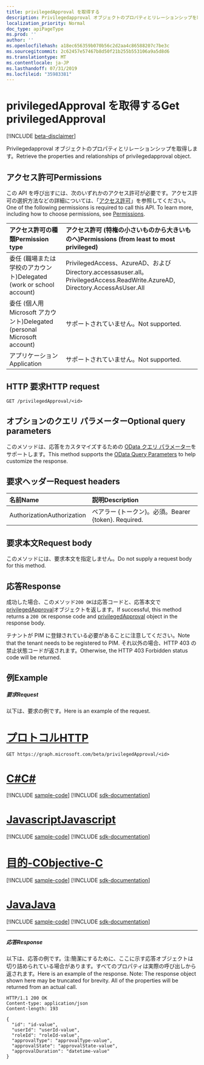 ```yaml
---
title: privilegedApproval を取得する
description: Privilegedapproval オブジェクトのプロパティとリレーションシップを取得します。
localization_priority: Normal
doc_type: apiPageType
ms.prod: ''
author: ''
ms.openlocfilehash: a18ec656359b070b56c2d2aa4c86588207c7be3c
ms.sourcegitcommit: 2c62457e57467b8d50f21b255b553106a9a5d8d6
ms.translationtype: MT
ms.contentlocale: ja-JP
ms.lasthandoff: 07/31/2019
ms.locfileid: "35983381"
---
```

# <a name="get-privilegedapproval"></a><span data-ttu-id="32d42-103">privilegedApproval を取得する</span><span class="sxs-lookup"><span data-stu-id="32d42-103">Get privilegedApproval</span></span>

[!INCLUDE [beta-disclaimer](../../includes/beta-disclaimer.md)]

<span data-ttu-id="32d42-104">Privilegedapproval オブジェクトのプロパティとリレーションシップを取得します。</span><span class="sxs-lookup"><span data-stu-id="32d42-104">Retrieve the properties and relationships of privilegedapproval object.</span></span>
## <a name="permissions"></a><span data-ttu-id="32d42-105">アクセス許可</span><span class="sxs-lookup"><span data-stu-id="32d42-105">Permissions</span></span>
<span data-ttu-id="32d42-p101">この API を呼び出すには、次のいずれかのアクセス許可が必要です。アクセス許可の選択方法などの詳細については、「[アクセス許可](/graph/permissions-reference)」を参照してください。</span><span class="sxs-lookup"><span data-stu-id="32d42-p101">One of the following permissions is required to call this API. To learn more, including how to choose permissions, see [Permissions](/graph/permissions-reference).</span></span>


|<span data-ttu-id="32d42-108">アクセス許可の種類</span><span class="sxs-lookup"><span data-stu-id="32d42-108">Permission type</span></span>      | <span data-ttu-id="32d42-109">アクセス許可 (特権の小さいものから大きいものへ)</span><span class="sxs-lookup"><span data-stu-id="32d42-109">Permissions (from least to most privileged)</span></span>              |
|:--------------------|:---------------------------------------------------------|
|<span data-ttu-id="32d42-110">委任 (職場または学校のアカウント)</span><span class="sxs-lookup"><span data-stu-id="32d42-110">Delegated (work or school account)</span></span> | <span data-ttu-id="32d42-111">PrivilegedAccess、AzureAD、および Directory.accessasuser.all。</span><span class="sxs-lookup"><span data-stu-id="32d42-111">PrivilegedAccess.ReadWrite.AzureAD, Directory.AccessAsUser.All</span></span>   |
|<span data-ttu-id="32d42-112">委任 (個人用 Microsoft アカウント)</span><span class="sxs-lookup"><span data-stu-id="32d42-112">Delegated (personal Microsoft account)</span></span> | <span data-ttu-id="32d42-113">サポートされていません。</span><span class="sxs-lookup"><span data-stu-id="32d42-113">Not supported.</span></span>    |
|<span data-ttu-id="32d42-114">アプリケーション</span><span class="sxs-lookup"><span data-stu-id="32d42-114">Application</span></span> | <span data-ttu-id="32d42-115">サポートされていません。</span><span class="sxs-lookup"><span data-stu-id="32d42-115">Not supported.</span></span> |

## <a name="http-request"></a><span data-ttu-id="32d42-116">HTTP 要求</span><span class="sxs-lookup"><span data-stu-id="32d42-116">HTTP request</span></span>
<!-- { "blockType": "ignored" } -->
```http
GET /privilegedApproval/<id>
```
## <a name="optional-query-parameters"></a><span data-ttu-id="32d42-117">オプションのクエリ パラメーター</span><span class="sxs-lookup"><span data-stu-id="32d42-117">Optional query parameters</span></span>
<span data-ttu-id="32d42-118">このメソッドは、応答をカスタマイズするための [OData クエリ パラメーター](https://developer.microsoft.com/graph/docs/concepts/query_parameters)をサポートします。</span><span class="sxs-lookup"><span data-stu-id="32d42-118">This method supports the [OData Query Parameters](https://developer.microsoft.com/graph/docs/concepts/query_parameters) to help customize the response.</span></span>

## <a name="request-headers"></a><span data-ttu-id="32d42-119">要求ヘッダー</span><span class="sxs-lookup"><span data-stu-id="32d42-119">Request headers</span></span>
| <span data-ttu-id="32d42-120">名前</span><span class="sxs-lookup"><span data-stu-id="32d42-120">Name</span></span>      |<span data-ttu-id="32d42-121">説明</span><span class="sxs-lookup"><span data-stu-id="32d42-121">Description</span></span>|
|:----------|:----------|
| <span data-ttu-id="32d42-122">Authorization</span><span class="sxs-lookup"><span data-stu-id="32d42-122">Authorization</span></span>  | <span data-ttu-id="32d42-p102">ベアラー {トークン}。必須。</span><span class="sxs-lookup"><span data-stu-id="32d42-p102">Bearer {token}. Required.</span></span> |

## <a name="request-body"></a><span data-ttu-id="32d42-125">要求本文</span><span class="sxs-lookup"><span data-stu-id="32d42-125">Request body</span></span>
<span data-ttu-id="32d42-126">このメソッドには、要求本文を指定しません。</span><span class="sxs-lookup"><span data-stu-id="32d42-126">Do not supply a request body for this method.</span></span>

## <a name="response"></a><span data-ttu-id="32d42-127">応答</span><span class="sxs-lookup"><span data-stu-id="32d42-127">Response</span></span>

<span data-ttu-id="32d42-128">成功した場合、このメソッド`200 OK`は応答コードと、応答本文で[privilegedApproval](../resources/privilegedapproval.md)オブジェクトを返します。</span><span class="sxs-lookup"><span data-stu-id="32d42-128">If successful, this method returns a `200 OK` response code and [privilegedApproval](../resources/privilegedapproval.md) object in the response body.</span></span>

<span data-ttu-id="32d42-129">テナントが PIM に登録されている必要があることに注意してください。</span><span class="sxs-lookup"><span data-stu-id="32d42-129">Note that the tenant needs to be registered to PIM.</span></span> <span data-ttu-id="32d42-130">それ以外の場合、HTTP 403 の禁止状態コードが返されます。</span><span class="sxs-lookup"><span data-stu-id="32d42-130">Otherwise, the HTTP 403 Forbidden status code will be returned.</span></span>

## <a name="example"></a><span data-ttu-id="32d42-131">例</span><span class="sxs-lookup"><span data-stu-id="32d42-131">Example</span></span>
##### <a name="request"></a><span data-ttu-id="32d42-132">要求</span><span class="sxs-lookup"><span data-stu-id="32d42-132">Request</span></span>
<span data-ttu-id="32d42-133">以下は、要求の例です。</span><span class="sxs-lookup"><span data-stu-id="32d42-133">Here is an example of the request.</span></span>

# <a name="httptabhttp"></a>[<span data-ttu-id="32d42-134">プロトコル</span><span class="sxs-lookup"><span data-stu-id="32d42-134">HTTP</span></span>](#tab/http)
<!-- {
  "blockType": "request",
  "name": "get_privilegedapproval"
}-->
```http
GET https://graph.microsoft.com/beta/privilegedApproval/<id>
```
# <a name="ctabcsharp"></a>[<span data-ttu-id="32d42-135">C#</span><span class="sxs-lookup"><span data-stu-id="32d42-135">C#</span></span>](#tab/csharp)
[!INCLUDE [sample-code](../includes/snippets/csharp/get-privilegedapproval-csharp-snippets.md)]
[!INCLUDE [sdk-documentation](../includes/snippets/snippets-sdk-documentation-link.md)]

# <a name="javascripttabjavascript"></a>[<span data-ttu-id="32d42-136">Javascript</span><span class="sxs-lookup"><span data-stu-id="32d42-136">Javascript</span></span>](#tab/javascript)
[!INCLUDE [sample-code](../includes/snippets/javascript/get-privilegedapproval-javascript-snippets.md)]
[!INCLUDE [sdk-documentation](../includes/snippets/snippets-sdk-documentation-link.md)]

# <a name="objective-ctabobjc"></a>[<span data-ttu-id="32d42-137">目的-C</span><span class="sxs-lookup"><span data-stu-id="32d42-137">Objective-C</span></span>](#tab/objc)
[!INCLUDE [sample-code](../includes/snippets/objc/get-privilegedapproval-objc-snippets.md)]
[!INCLUDE [sdk-documentation](../includes/snippets/snippets-sdk-documentation-link.md)]

# <a name="javatabjava"></a>[<span data-ttu-id="32d42-138">Java</span><span class="sxs-lookup"><span data-stu-id="32d42-138">Java</span></span>](#tab/java)
[!INCLUDE [sample-code](../includes/snippets/java/get-privilegedapproval-java-snippets.md)]
[!INCLUDE [sdk-documentation](../includes/snippets/snippets-sdk-documentation-link.md)]

---

##### <a name="response"></a><span data-ttu-id="32d42-139">応答</span><span class="sxs-lookup"><span data-stu-id="32d42-139">Response</span></span>
<span data-ttu-id="32d42-p104">以下は、応答の例です。注:簡潔にするために、ここに示す応答オブジェクトは切り詰められている場合があります。すべてのプロパティは実際の呼び出しから返されます。</span><span class="sxs-lookup"><span data-stu-id="32d42-p104">Here is an example of the response. Note: The response object shown here may be truncated for brevity. All of the properties will be returned from an actual call.</span></span>
<!-- {
  "blockType": "response",
  "truncated": true,
  "@odata.type": "microsoft.graph.privilegedApproval"
} -->
```http
HTTP/1.1 200 OK
Content-type: application/json
Content-length: 193

{
  "id": "id-value",
  "userId": "userId-value",
  "roleId": "roleId-value",
  "approvalType": "approvalType-value",
  "approvalState": "approvalState-value",
  "approvalDuration": "datetime-value"
}
```

<!-- uuid: 8fcb5dbc-d5aa-4681-8e31-b001d5168d79
2015-10-25 14:57:30 UTC -->
<!--
{
  "type": "#page.annotation",
  "description": "Get privilegedApproval",
  "keywords": "",
  "section": "documentation",
  "tocPath": "",
  "suppressions": [
  ]
}
-->
